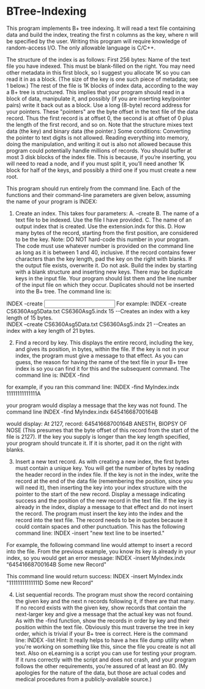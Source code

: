 # BTree-Indexing
 
This program implements B+ tree indexing.  It will read a text file containing data and build the index, treating the first n columns as the key, where n will be specified by the user.  Writing this program will require knowledge of random-access I/O.  The only allowable language is C/C++.  

The structure of the index is as follows: First 256 bytes: Name of the text file you have indexed.  This must be blank-filled on the right.  You may need other metadata in this first block, so I suggest you allocate 1K so you can read it in as a block.  (The size of the key is one such piece of metadata; see 1 below.)  The rest of the file is 1K blocks of index data, according to the way a B+ tree is structured.  This implies that your program should read in a block of data, manipulate it, and possibly (if you are inserting key/pointer pairs) write it back out as a block.  Use a long (8-byte) record address for your pointers.  These "pointers" are the byte offset in the text file of the data record.  Thus the first record is at offset 0, the second is at offset of 0 plus the length of the first record, and so on.  Note that the structure mixes text data (the key) and binary data (the pointer.) 
Some conditions: Converting the pointer to text digits is not allowed.  Reading everything into memory, doing the manipulation, and writing it out is also not allowed because this program could potentially handle millions of records.  You should buffer at most 3 disk blocks of the index file.  This is because, if you’re inserting, you will need to read a node, and if you must split it, you’ll need another 1K block for half of the keys, and possibly a third one if you must create a new root.

This program should run entirely from the command line.  Each of the functions and their command-line parameters are given below, assuming the name of your program is INDEX:

1. Create an index.  This takes four parameters:
A.	-create
B.	The name of a text file to be indexed.  Use the file I have provided.
C.	The name of an output index that is created.  Use the extension.indx for this.
D.	How many bytes of the record, starting from the first position, are considered to be the key.  Note: DO NOT hard-code this number in your program.  The code must use whatever number is provided on the command line as long as it is between 1 and 40, inclusive.  If the record contains fewer characters than the key length, pad the key on the right with blanks.
If the output file exists, overwrite it.  Do not ask.  Build the index by starting with a blank structure and inserting new keys.  There may be duplicate keys in the input file.  Your program should list them and the line number of the input file on which they occur.  Duplicates should not be inserted into the B+ tree.  The command line is:

 INDEX -create <input file> <output file> <key size>
For example: INDEX -create CS6360Asg5Data.txt CS6360Asg5.indx 15
--Creates an index with a key length of 15 bytes.  
INDEX –create CS6360Asg5Data.txt CS6360Asg5.indx 21
--Creates an index with a key length of 21 bytes.  

2. Find a record by key. This displays the entire record, including the key, and gives its position, in bytes, within the file.  If the key is not in your index, the program must give a message to that effect.  As you can guess, the reason for having the name of the text file in your B+ tree index is so you can find it for this and the subsequent command.  The command line is:
 INDEX -find <index filename> <key>

for example, if you ran this command line:
 INDEX -find MyIndex.indx 11111111111111A

your program would display a message that the key was not found.  The command line 
 INDEX -find MyIndex.indx  64541668700164B

would display:  At 2127, record:  64541668700164B ANESTH, BIOPSY OF NOSE
  (This presumes that the byte offset of this record from the start of the file is 2127).
If the key you supply is longer than the key length specified, your program should truncate it.  If it is shorter, pad it on the right with blanks.

3. Insert a new text record.  As with creating a new index, the first <n> bytes must contain a unique key.  You will get the number of bytes by reading the header record in the index file.  If the key is not in the index, write the record at the end of the data file (remembering the position, since you will need it), then inserting the key into your index structure with the pointer to the start of the new record.  Display a message indicating success and the position of the new record in the text file.  If the key is already in the index, display a message to that effect and do not insert the record.  The program must insert the key into the index and the record into the text file.  The record needs to be in quotes because it could contain spaces and other punctuation.  This has the following command line:
  INDEX -insert <index filename> "new text line to be inserted." 

For example, the following command line would attempt to insert a record into the file.  From the previous example, you know its key is already in your index, so you would get an error message:
  INDEX -insert MyIndex.indx “64541668700164B Some new Record"

This command line would return success:
    INDEX -insert MyIndex.indx "11111111111111D Some new Record"


4. List sequential records.  The program must show the record containing the given key and the next n records following it, if there are that many.  If no record exists with the given key, show records that contain the next-larger key and give a message that the actual key was not found.  As with the -find function, show the records in order by key and their position within the text file.  Obviously this must traverse the tree in key order, which is trivial if your B+ tree is correct.  Here is the command line:
  INDEX -list <index filename> <starting key> <count>
Hint: It really helps to have a hex file dump utility when you're working on something like this, since the file you create is not all text.
Also on eLearning is a script you can use for testing your program.  If it runs correctly with the script and does not crash, and your program follows the other requirements, you’re assured of at least an 80.  (My apologies for the nature of the data, but those are actual codes and medical procedures from a publicly-available source.)
